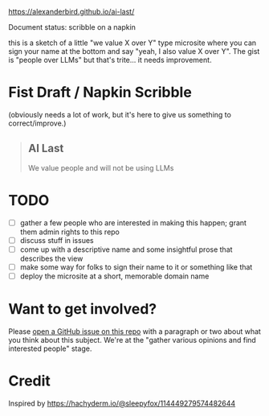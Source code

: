 https://alexanderbird.github.io/ai-last/

Document status: scribble on a napkin

this is a sketch of a little "we value X over Y" type microsite where you can sign your name at the bottom and say "yeah, I also value X over Y". The gist is "people over LLMs" but that's trite... it needs improvement.

# Fist Draft / Napkin Scribble

(obviously needs a lot of work, but it's here to give us something to correct/improve.)

> ## AI Last
>
> We value people and will not be using LLMs

# TODO

- [ ] gather a few people who are interested in making this happen; grant them admin rights to this repo
- [ ] discuss stuff in issues
- [ ] come up with a descriptive name and some insightful prose that describes the view
- [ ] make some way for folks to sign their name to it or something like that
- [ ] deploy the microsite at a short, memorable domain name

# Want to get involved?

Please [open a GitHub issue on this repo](https://github.com/alexanderbird/ai-last/issues/new) with a paragraph or two about what you think about this subject. We're at the "gather various opinions and find interested people" stage.

# Credit

Inspired by https://hachyderm.io/@sleepyfox/114449279574482644
